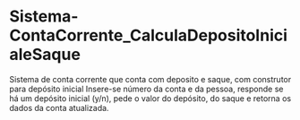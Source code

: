 # Sistema-ContaCorrente_CalculaDepositoInicialeSaque
Sistema de conta corrente que conta com deposito e saque, com construtor para depósito inicial
Insere-se número da conta e da pessoa, responde se há um depósito inicial (y/n), pede o valor do depósito, do saque e retorna os dados da conta atualizada. 
